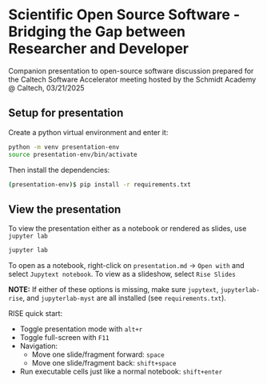 # Scientific Open Source Software - Bridging the Gap between Researcher and Developer

Companion presentation to open-source software discussion prepared for the
Caltech Software Accelerator meeting hosted by the Schmidt Academy @ Caltech,
03/21/2025

## Setup for presentation

Create a python virtual environment and enter it:

```bash
python -m venv presentation-env
source presentation-env/bin/activate
```

Then install the dependencies:

```bash
(presentation-env)$ pip install -r requirements.txt
```

## View the presentation

To view the presentation either as a notebook or rendered as slides, use `jupyter lab`

```bash
jupyter lab
```

To open as a notebook, right-click on `presentation.md` -> `Open with` and
select `Jupytext notebook`.
To view as a slideshow, select `Rise Slides`

**NOTE:**
If either of these options is missing, make sure `jupytext`, `jupyterlab-rise`,
and `jupyterlab-myst` are all installed (see `requirements.txt`).

RISE quick start:

- Toggle presentation mode with `alt+r`
- Toggle full-screen with `F11`
- Navigation:
  * Move one slide/fragment forward: `space`
  * Move one slide/fragment back: `shift+space`
- Run executable cells just like a normal notebook: `shift+enter`
